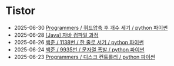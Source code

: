 # Tistor<!-- RECENT POST START -->
- 2025-06-30 [Programmers / 쿼드압축 후 개수 세기 / python 파이썬](https://seulow-down.tistory.com/385)
- 2025-06-28 [[Java] 자바 컴파일 과정](https://seulow-down.tistory.com/384)
- 2025-06-26 [백준 / 1138번 / 한 줄로 서기 / python 파이썬](https://seulow-down.tistory.com/383)
- 2025-06-24 [백준 / 9935번 / 문자열 폭발 / python 파이썬](https://seulow-down.tistory.com/382)
- 2025-06-23 [Programmers / 디스크 컨트롤러 / python 파이썬](https://seulow-down.tistory.com/381)
<!-- RECENT POST END -->